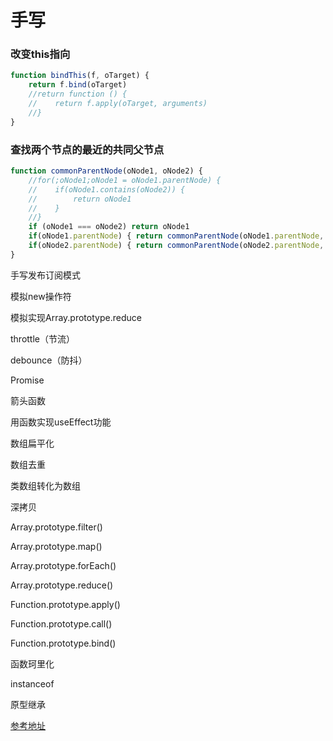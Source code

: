 # 手写

### 改变this指向
``` js
function bindThis(f, oTarget) {
    return f.bind(oTarget)
    //return function () {
    //    return f.apply(oTarget, arguments)
    //}
}
```
### 查找两个节点的最近的共同父节点
```js
function commonParentNode(oNode1, oNode2) {
    //for(;oNode1;oNode1 = oNode1.parentNode) {
    //    if(oNode1.contains(oNode2)) {
    //        return oNode1
    //    }
    //}
    if (oNode1 === oNode2) return oNode1
    if(oNode1.parentNode) { return commonParentNode(oNode1.parentNode, oNode2) }
    if(oNode2.parentNode) { return commonParentNode(oNode2.parentNode, oNode1) }
}
```
手写发布订阅模式

模拟new操作符

模拟实现Array.prototype.reduce

throttle（节流）

debounce（防抖）

Promise

箭头函数

用函数实现useEffect功能

数组扁平化

数组去重

类数组转化为数组

深拷贝

Array.prototype.filter()

Array.prototype.map()

Array.prototype.forEach()

Array.prototype.reduce()

Function.prototype.apply()

Function.prototype.call()

Function.prototype.bind()

函数珂里化

instanceof

原型继承

[参考地址](https://zhuanlan.zhihu.com/p/268821684)
